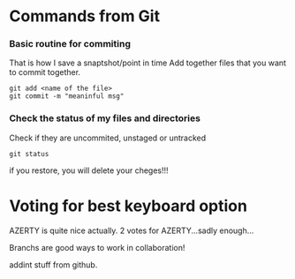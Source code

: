 # Commands from Git

### Basic routine for commiting

That is how I save a snaptshot/point in time
Add together files that you want to commit together.
```
git add <name of the file>
git commit -m "meaninful msg"
```

### Check the status of my files and directories

Check if they are uncommited, unstaged or untracked

`git status`

if you restore, you will delete your cheges!!!

# Voting for best keyboard option

AZERTY is quite nice actually. 
2 votes for AZERTY...sadly enough...

Branchs are good ways to work in collaboration!

addint stuff from github.
